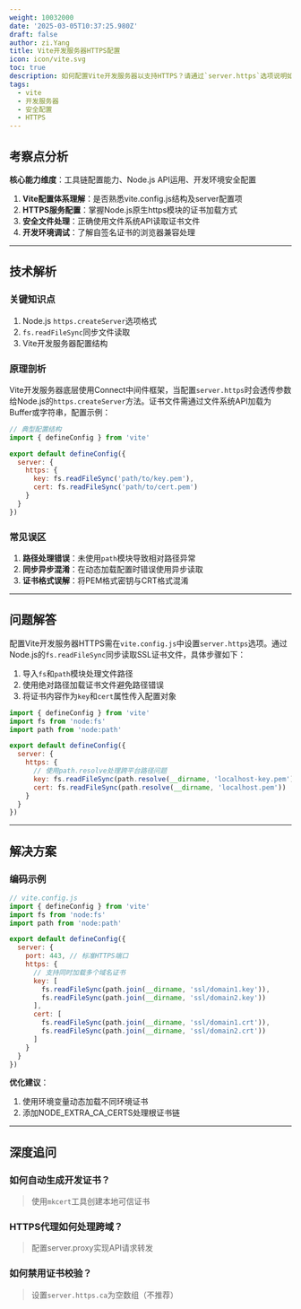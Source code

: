 ```yaml
---
weight: 10032000
date: '2025-03-05T10:37:25.980Z'
draft: false
author: zi.Yang
title: Vite开发服务器HTTPS配置
icon: icon/vite.svg
toc: true
description: 如何配置Vite开发服务器以支持HTTPS？请通过`server.https`选项说明如何加载SSL证书（如`key`和`cert`文件路径）？
tags:
  - vite
  - 开发服务器
  - 安全配置
  - HTTPS
---
```


## 考察点分析

**核心能力维度**：工具链配置能力、Node.js API运用、开发环境安全配置

1. **Vite配置体系理解**：是否熟悉vite.config.js结构及server配置项
2. **HTTPS服务配置**：掌握Node.js原生https模块的证书加载方式
3. **安全文件处理**：正确使用文件系统API读取证书文件
4. **开发环境调试**：了解自签名证书的浏览器兼容处理

---

## 技术解析

### 关键知识点

1. Node.js `https.createServer`选项格式
2. `fs.readFileSync`同步文件读取
3. Vite开发服务器配置结构

### 原理剖析

Vite开发服务器底层使用Connect中间件框架，当配置`server.https`时会透传参数给Node.js的`https.createServer`方法。证书文件需通过文件系统API加载为Buffer或字符串，配置示例：

```javascript
// 典型配置结构
import { defineConfig } from 'vite'

export default defineConfig({
  server: {
    https: {
      key: fs.readFileSync('path/to/key.pem'),
      cert: fs.readFileSync('path/to/cert.pem')
    }
  }
})
```

### 常见误区

1. **路径处理错误**：未使用`path`模块导致相对路径异常
2. **同步异步混淆**：在动态加载配置时错误使用异步读取
3. **证书格式误解**：将PEM格式密钥与CRT格式混淆

---

## 问题解答

配置Vite开发服务器HTTPS需在`vite.config.js`中设置`server.https`选项。通过Node.js的`fs.readFileSync`同步读取SSL证书文件，具体步骤如下：

1. 导入`fs`和`path`模块处理文件路径
2. 使用绝对路径加载证书文件避免路径错误
3. 将证书内容作为`key`和`cert`属性传入配置对象

```javascript
import { defineConfig } from 'vite'
import fs from 'node:fs'
import path from 'node:path'

export default defineConfig({
  server: {
    https: {
      // 使用path.resolve处理跨平台路径问题
      key: fs.readFileSync(path.resolve(__dirname, 'localhost-key.pem')),
      cert: fs.readFileSync(path.resolve(__dirname, 'localhost.pem'))
    }
  }
})
```

---

## 解决方案

### 编码示例

```javascript
// vite.config.js
import { defineConfig } from 'vite'
import fs from 'node:fs'
import path from 'node:path'

export default defineConfig({
  server: {
    port: 443, // 标准HTTPS端口
    https: {
      // 支持同时加载多个域名证书
      key: [
        fs.readFileSync(path.join(__dirname, 'ssl/domain1.key')),
        fs.readFileSync(path.join(__dirname, 'ssl/domain2.key'))
      ],
      cert: [
        fs.readFileSync(path.join(__dirname, 'ssl/domain1.crt')),
        fs.readFileSync(path.join(__dirname, 'ssl/domain2.crt'))
      ]
    }
  }
})
```

**优化建议**：

1. 使用环境变量动态加载不同环境证书
2. 添加NODE_EXTRA_CA_CERTS处理根证书链

---

## 深度追问

### 如何自动生成开发证书？
>
> 使用`mkcert`工具创建本地可信证书

### HTTPS代理如何处理跨域？
>
> 配置server.proxy实现API请求转发

### 如何禁用证书校验？
>
> 设置`server.https.ca`为空数组（不推荐）
